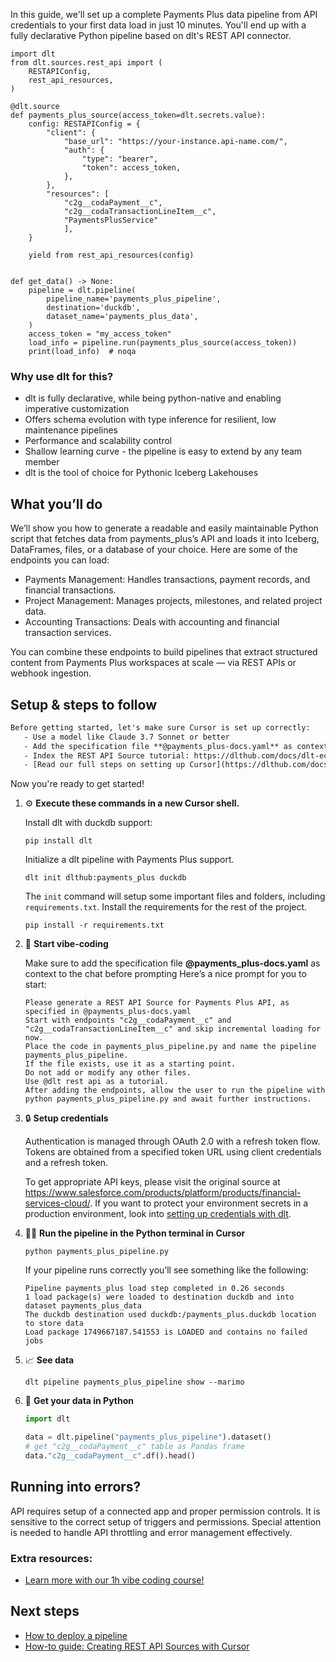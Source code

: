 In this guide, we'll set up a complete Payments Plus data pipeline from API credentials to your first data load in just 10 minutes. You'll end up with a fully declarative Python pipeline based on dlt's REST API connector.

```python-outcome
import dlt
from dlt.sources.rest_api import (
    RESTAPIConfig,
    rest_api_resources,
)

@dlt.source
def payments_plus_source(access_token=dlt.secrets.value):
    config: RESTAPIConfig = {
        "client": {
            "base_url": "https://your-instance.api-name.com/",
            "auth": {
                "type": "bearer",
                "token": access_token,
            },
        },
        "resources": [
            "c2g__codaPayment__c",
            "c2g__codaTransactionLineItem__c",
            "PaymentsPlusService"
            ],
    }

    yield from rest_api_resources(config)


def get_data() -> None:
    pipeline = dlt.pipeline(
        pipeline_name='payments_plus_pipeline',
        destination='duckdb',
        dataset_name='payments_plus_data', 
    )
    access_token = "my_access_token"
    load_info = pipeline.run(payments_plus_source(access_token))
    print(load_info)  # noqa
```

### Why use dlt for this?

- dlt is fully declarative, while being python-native and enabling imperative customization
- Offers schema evolution with type inference for resilient, low maintenance pipelines
- Performance and scalability control
- Shallow learning curve - the pipeline is easy to extend by any team member
- dlt is the tool of choice for Pythonic Iceberg Lakehouses

## What you’ll do

We’ll show you how to generate a readable and easily maintainable Python script that fetches data from payments_plus’s API and loads it into Iceberg, DataFrames, files, or a database of your choice. Here are some of the endpoints you can load:

- Payments Management: Handles transactions, payment records, and financial transactions.
- Project Management: Manages projects, milestones, and related project data.
- Accounting Transactions: Deals with accounting and financial transaction services.

You can combine these endpoints to build pipelines that extract structured content from Payments Plus workspaces at scale — via REST APIs or webhook ingestion.

## Setup & steps to follow

```default
Before getting started, let's make sure Cursor is set up correctly:
   - Use a model like Claude 3.7 Sonnet or better
   - Add the specification file **@payments_plus-docs.yaml** as context
   - Index the REST API Source tutorial: https://dlthub.com/docs/dlt-ecosystem/verified-sources/rest_api/ and add it to context as **@dlt rest api**
   - [Read our full steps on setting up Cursor](https://dlthub.com/docs/dlt-ecosystem/llm-tooling/cursor-restapi#23-configuring-cursor-with-documentation)
```

Now you're ready to get started! 

1. ⚙️ **Execute these commands in a new Cursor shell.**
    
    Install dlt with duckdb support:
    ```shell
    pip install dlt
    ```

    Initialize a dlt pipeline with Payments Plus support.
    ```shell
    dlt init dlthub:payments_plus duckdb
    ```

    The `init` command will setup some important files and folders, including `requirements.txt`. Install the requirements for the rest of the project.
    ```shell
    pip install -r requirements.txt
    ```
    
2. 🤠 **Start vibe-coding**
    
    Make sure to add the specification file **@payments_plus-docs.yaml** as context to the chat before prompting
    Here’s a nice prompt for you to start: 
    
    ```prompt
    Please generate a REST API Source for Payments Plus API, as specified in @payments_plus-docs.yaml 
    Start with endpoints "c2g__codaPayment__c" and "c2g__codaTransactionLineItem__c" and skip incremental loading for now. 
    Place the code in payments_plus_pipeline.py and name the pipeline payments_plus_pipeline. 
    If the file exists, use it as a starting point. 
    Do not add or modify any other files. 
    Use @dlt rest api as a tutorial. 
    After adding the endpoints, allow the user to run the pipeline with python payments_plus_pipeline.py and await further instructions.
    ```

    
3. 🔒 **Setup credentials** 
    
    Authentication is managed through OAuth 2.0 with a refresh token flow. Tokens are obtained from a specified token URL using client credentials and a refresh token.
    
    To get appropriate API keys, please visit the original source at https://www.salesforce.com/products/platform/products/financial-services-cloud/.
    If you want to protect your environment secrets in a production environment, look into [setting up credentials with dlt](https://dlthub.com/docs/walkthroughs/add_credentials).
    
4. 🏃‍♀️ **Run the pipeline in the Python terminal in Cursor**
    
    ```shell
    python payments_plus_pipeline.py
    ```
    
    If your pipeline runs correctly you’ll see something like the following:
    
    ```shell
    Pipeline payments_plus load step completed in 0.26 seconds
    1 load package(s) were loaded to destination duckdb and into dataset payments_plus_data
    The duckdb destination used duckdb:/payments_plus.duckdb location to store data
    Load package 1749667187.541553 is LOADED and contains no failed jobs
    ```
    
5. 📈 **See data**
    
    ```shell
    dlt pipeline payments_plus_pipeline show --marimo
    ```
    
6. 🐍 **Get your data in Python**
    
    ```python
    import dlt

   data = dlt.pipeline("payments_plus_pipeline").dataset()
   # get "c2g__codaPayment__c" table as Pandas frame
   data."c2g__codaPayment__c".df().head()
    ```

## Running into errors?

API requires setup of a connected app and proper permission controls. It is sensitive to the correct setup of triggers and permissions. Special attention is needed to handle API throttling and error management effectively.

### Extra resources:

- [Learn more with our 1h vibe coding course!](https://www.youtube.com/watch?v=GGid70rnJuM)

## Next steps

- [How to deploy a pipeline](https://dlthub.com/docs/walkthroughs/deploy-a-pipeline)
- [How-to guide: Creating REST API Sources with Cursor](https://dlthub.com/docs/dlt-ecosystem/llm-tooling/cursor-restapi)